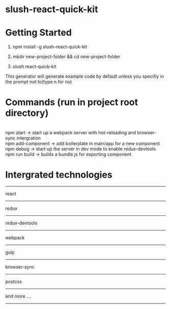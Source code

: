 # slush-react-quick-kit

# Getting Started 


1. npm install -g slush-react-quick-kit

2. mkdir new-project-folder && cd new-project-folder

3. slush react-quick-kit

This generator will generate example code by default unless you specifiy in the prompt not to(type n for no)

# Commands (run in project root directory)
<br/> 
npm start -> start up a webpack server with hot-reloading and browser-sync intergration <br/> 
npm add-component -> add boilerplate in main/app for a new component
npm debug -> start up the server in dev mode to enable redux-devtools <br/> 
npm run build -> builds a bundle.js for exporting component <br/> 



# Intergrated technologies

***
react
***
redux
***
redux-devtools
***
webpack
***
gulp
***
browser-sync
***
postcss
***
and more ....
***

